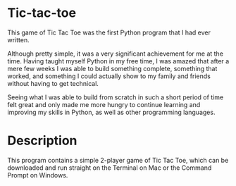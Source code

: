 # Tic-tac-toe
This game of Tic Tac Toe was the first Python program that I had ever written.

Although pretty simple, it was a very significant achievement for me at the time. Having taught myself Python in my free time, I was amazed that after a mere few weeks I was able to build something complete, something that worked, and something I could actually show to my family and friends without having to get technical.

Seeing what I was able to build from scratch in such a short period of time felt great and only made me more hungry to continue learning and improving my skills in Python, as well as other programming languages.

# Description
This program contains a simple 2-player game of Tic Tac Toe, which can be downloaded and run straight on the Terminal on Mac or the Command Prompt on Windows.
